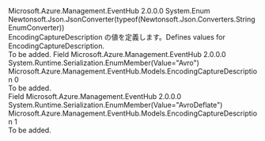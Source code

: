 <Type Name="EncodingCaptureDescription" FullName="Microsoft.Azure.Management.EventHub.Models.EncodingCaptureDescription">
  <TypeSignature Language="C#" Value="public enum EncodingCaptureDescription" />
  <TypeSignature Language="ILAsm" Value=".class public auto ansi sealed EncodingCaptureDescription extends System.Enum" />
  <TypeSignature Language="DocId" Value="T:Microsoft.Azure.Management.EventHub.Models.EncodingCaptureDescription" />
  <TypeSignature Language="VB.NET" Value="Public Enum EncodingCaptureDescription" />
  <TypeSignature Language="F#" Value="type EncodingCaptureDescription = " />
  <AssemblyInfo>
    <AssemblyName>Microsoft.Azure.Management.EventHub</AssemblyName>
    <AssemblyVersion>2.0.0.0</AssemblyVersion>
  </AssemblyInfo>
  <Base>
    <BaseTypeName>System.Enum</BaseTypeName>
  </Base>
  <Attributes>
    <Attribute>
      <AttributeName>Newtonsoft.Json.JsonConverter(typeof(Newtonsoft.Json.Converters.StringEnumConverter))</AttributeName>
    </Attribute>
  </Attributes>
  <Docs>
    <summary>
            <span data-ttu-id="ae92a-101">EncodingCaptureDescription の値を定義します。</span><span class="sxs-lookup"><span data-stu-id="ae92a-101">Defines values for EncodingCaptureDescription.</span></span>
            </summary>
    <remarks>To be added.</remarks>
  </Docs>
  <Members>
    <Member MemberName="Avro">
      <MemberSignature Language="C#" Value="Avro" />
      <MemberSignature Language="ILAsm" Value=".field public static literal valuetype Microsoft.Azure.Management.EventHub.Models.EncodingCaptureDescription Avro = int32(0)" />
      <MemberSignature Language="DocId" Value="F:Microsoft.Azure.Management.EventHub.Models.EncodingCaptureDescription.Avro" />
      <MemberSignature Language="VB.NET" Value="Avro" />
      <MemberSignature Language="F#" Value="Avro = 0" Usage="Microsoft.Azure.Management.EventHub.Models.EncodingCaptureDescription.Avro" />
      <MemberType>Field</MemberType>
      <AssemblyInfo>
        <AssemblyName>Microsoft.Azure.Management.EventHub</AssemblyName>
        <AssemblyVersion>2.0.0.0</AssemblyVersion>
      </AssemblyInfo>
      <Attributes>
        <Attribute>
          <AttributeName>System.Runtime.Serialization.EnumMember(Value="Avro")</AttributeName>
        </Attribute>
      </Attributes>
      <ReturnValue>
        <ReturnType>Microsoft.Azure.Management.EventHub.Models.EncodingCaptureDescription</ReturnType>
      </ReturnValue>
      <MemberValue>0</MemberValue>
      <Docs>
        <summary>To be added.</summary>
      </Docs>
    </Member>
    <Member MemberName="AvroDeflate">
      <MemberSignature Language="C#" Value="AvroDeflate" />
      <MemberSignature Language="ILAsm" Value=".field public static literal valuetype Microsoft.Azure.Management.EventHub.Models.EncodingCaptureDescription AvroDeflate = int32(1)" />
      <MemberSignature Language="DocId" Value="F:Microsoft.Azure.Management.EventHub.Models.EncodingCaptureDescription.AvroDeflate" />
      <MemberSignature Language="VB.NET" Value="AvroDeflate" />
      <MemberSignature Language="F#" Value="AvroDeflate = 1" Usage="Microsoft.Azure.Management.EventHub.Models.EncodingCaptureDescription.AvroDeflate" />
      <MemberType>Field</MemberType>
      <AssemblyInfo>
        <AssemblyName>Microsoft.Azure.Management.EventHub</AssemblyName>
        <AssemblyVersion>2.0.0.0</AssemblyVersion>
      </AssemblyInfo>
      <Attributes>
        <Attribute>
          <AttributeName>System.Runtime.Serialization.EnumMember(Value="AvroDeflate")</AttributeName>
        </Attribute>
      </Attributes>
      <ReturnValue>
        <ReturnType>Microsoft.Azure.Management.EventHub.Models.EncodingCaptureDescription</ReturnType>
      </ReturnValue>
      <MemberValue>1</MemberValue>
      <Docs>
        <summary>To be added.</summary>
      </Docs>
    </Member>
  </Members>
</Type>